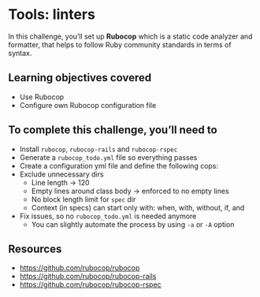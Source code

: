 # Tools: linters

In this challenge, you’ll set up **Rubocop** which is a static code analyzer and formatter, that helps to follow Ruby community standards in terms of syntax.

## Learning objectives covered

* Use Rubocop
* Configure own Rubocop configuration file

## To complete this challenge, you’ll need to

* Install `rubocop`, `rubocop-rails` and `rubocop-rspec`
* Generate a `rubocop_todo.yml` file so everything passes
* Create a configuration yml file and define the following cops:
* Exclude unnecessary dirs
  * Line length -> 120
  * Empty lines around class body -> enforced to no empty lines
  * No block length limit for `spec` dir
  * Context (in specs) can start only with: when, with, without, if, and
* Fix issues, so no `rubocop_todo.yml` is needed anymore
  * You can slightly automate the process by using `-a` or `-A` option

## Resources

* https://github.com/rubocop/rubocop
* https://github.com/rubocop/rubocop-rails
* https://github.com/rubocop/rubocop-rspec
